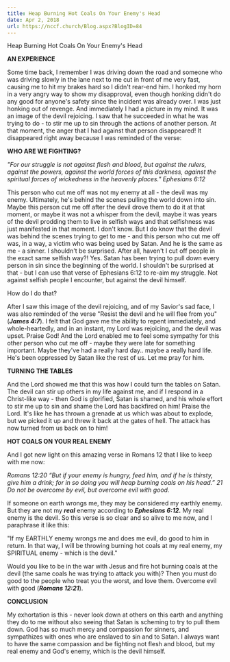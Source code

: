 ```yaml
---
title: Heap Burning Hot Coals On Your Enemy's Head
date: Apr 2, 2018
url: https://nccf.church/Blog.aspx?BlogID=84
---
```


Heap Burning Hot Coals On Your Enemy's Head

**AN EXPERIENCE**

Some time back, I remember I was driving down the road and someone who was driving slowly in the lane next to me cut in front of me very fast, causing me to hit my brakes hard so I didn't rear-end him. I honked my horn in a very angry way to show my disapproval, even though honking didn't do any good for anyone's safety since the incident was already over. I was just honking out of revenge. And immediately I had a picture in my mind. It was an image of the devil rejoicing. I saw that he succeeded in what he was trying to do - to stir me up to sin through the actions of another person. At that moment, the anger that I had against that person disappeared! It disappeared right away because I was reminded of the verse:

**WHO ARE WE FIGHTING?**

*"For our struggle is not against flesh and blood, but against the rulers, against the powers, against the world forces of this darkness, against the spiritual forces of wickedness in the heavenly places." Ephesians 6:12*

This person who cut me off was not my enemy at all - the devil was my enemy. Ultimately, he's behind the scenes pulling the world down into sin. Maybe this person cut me off after the devil drove them to do it at that moment, or maybe it was not a whisper from the devil, maybe it was years of the devil prodding them to live in selfish ways and that selfishness was just manifested in that moment. I don't know. But I do know that the devil was behind the scenes trying to get to me - and this person who cut me off was, in a way, a victim who was being used by Satan. And he is the same as me - a sinner. I shouldn't be surprised. After all, haven't I cut off people in the exact same selfish way?! Yes. Satan has been trying to pull down every person in sin since the beginning of the world. I shouldn't be surprised at that - but I can use that verse of Ephesians 6:12 to re-aim my struggle. Not against selfish people I encounter, but against the devil himself.

How do I do that?

After I saw this image of the devil rejoicing, and of my Savior's sad face, I was also reminded of the verse "Resist the devil and he will flee from you" (***James 4:7***). I felt that God gave me the ability to repent immediately, and whole-heartedly, and in an instant, my Lord was rejoicing, and the devil was upset. Praise God! And the Lord enabled me to feel some sympathy for this other person who cut me off - maybe they were late for something important. Maybe they've had a really hard day.. maybe a really hard life. He's been oppressed by Satan like the rest of us. Let me pray for him.

**TURNING THE TABLES**

And the Lord showed me that this was how I could turn the tables on Satan. The devil can stir up others in my life against me, and if I respond in a Christ-like way - then God is glorified, Satan is shamed, and his whole effort to stir me up to sin and shame the Lord has backfired on him! Praise the Lord. It's like he has thrown a grenade at us which was about to explode, but we picked it up and threw it back at the gates of hell. The attack has now turned from us back on to him!

**HOT COALS ON YOUR REAL ENEMY**

And I got new light on this amazing verse in Romans 12 that I like to keep with me now:

*Romans 12:20 “But if your enemy is hungry, feed him, and if he is thirsty, give him a drink; for in so doing you will heap burning coals on his head.” 21 Do not be overcome by evil, but overcome evil with good.*

If someone on earth wrongs me, they may be considered my earthly enemy. But they are not my ***real*** enemy according to ***Ephesians 6:12.*** My real enemy is the devil. So this verse is so clear and so alive to me now, and I paraphrase it like this:

"If my EARTHLY enemy wrongs me and does me evil, do good to him in return. In that way, I will be throwing burning hot coals at my real enemy, my SPIRITUAL enemy - which is the devil."

Would you like to be in the war with Jesus and fire hot burning coals at the devil (the same coals he was trying to attack you with)? Then you must do good to the people who treat you the worst, and love them. Overcome evil with good (***Romans 12:21***).

**CONCLUSION**

My exhortation is this - never look down at others on this earth and anything they do to me without also seeing that Satan is scheming to try to pull them down. God has so much mercy and compassion for sinners, and sympathizes with ones who are enslaved to sin and to Satan. I always want to have the same compassion and be fighting not flesh and blood, but my real enemy and God's enemy, which is the devil himself.
